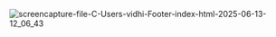 ![screencapture-file-C-Users-vidhi-Footer-index-html-2025-06-13-12_06_43](https://github.com/user-attachments/assets/7738026b-2add-40be-9a98-6d32ec24d05a)
